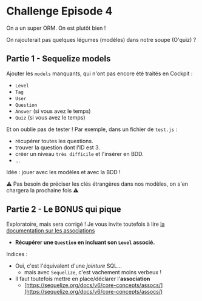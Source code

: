 # Challenge Episode 4

On a un super ORM. On est plutôt bien !

On rajouterait pas quelques légumes (modèles) dans notre soupe (O'quiz) ?

## Partie 1 - Sequelize models

Ajouter les `models` manquants, qui n'ont pas encore été traités en Cockpit :

- `Level`
- `Tag`
- `User`
- `Question`
- `Answer` (si vous avez le temps)
- `Quiz` (si vous avez le temps)

Et on oublie pas de tester ! Par exemple, dans un fichier de `test.js` :

- récupérer toutes les questions.
- trouver la question dont l'ID est 3.
- créer un niveau `très difficile` et l'insérer en BDD.
- ...

Idée : jouer avec les modèles et avec la BDD !

⚠️ Pas besoin de préciser les clés étrangères dans nos modèles, on s'en chargera la prochaine fois ⚠️

## Partie 2 - Le BONUS qui pique

Exploratoire, mais sera corrigé !
Je vous invite toutefois à lire [la documentation sur les associations](https://sequelize.org/docs/v6/core-concepts/assocs/)

- **Récupérer une `Question` en incluant son `Level` associé.**

Indices :

- Oui, c'est l'équivalent d'une *jointure* SQL...
  - mais avec `Sequelize`, c'est vachement moins verbeux !
- Il faut toutefois mettre en place/déclarer l'**association**
  - [https://sequelize.org/docs/v6/core-concepts/assocs/](https://sequelize.org/docs/v6/core-concepts/assocs/)
